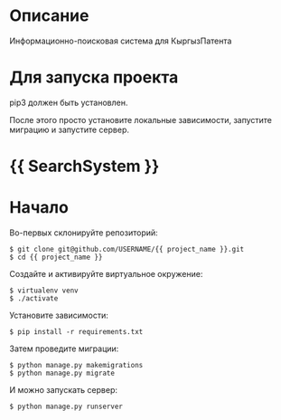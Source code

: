 # Описание

Информационно-поисковая система для КыргызПатента

# Для запуска проекта

pip3 должен быть установлен.

После этого просто установите локальные зависимости, запустите миграцию и запустите сервер.

# {{ SearchSystem }}

# Начало

Во-первых склонируйте репозиторий:

    $ git clone git@github.com/USERNAME/{{ project_name }}.git
    $ cd {{ project_name }}
    
Создайте и активируйте виртуальное окружение:

    $ virtualenv venv
    $ ./activate
    
Установите зависимости:

    $ pip install -r requirements.txt
    
    
Затем проведите миграции:

    $ python manage.py makemigrations
    $ python manage.py migrate
    
    

И можно запускать сервер:

    $ python manage.py runserver